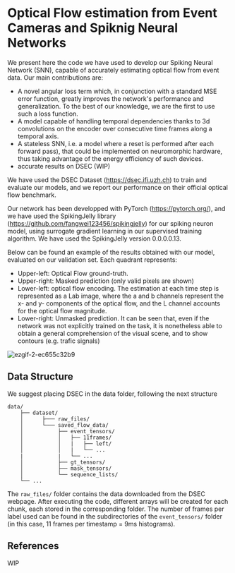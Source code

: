 # Optical Flow estimation from Event Cameras and Spiknig Neural Networks

We present here the code we have used to develop our Spiking Neural Network (SNN), capable of accurately estimating optical flow from event data. Our main contributions are:

- A novel angular loss term which, in conjunction with a standard MSE error function, greatly improves the network's performance and generalization. To the best of our knowledge, we are the first to use such a loss function.
- A model capable of handling temporal dependencies thanks to 3d convolutions on the encoder over consecutive time frames along a temporal axis.
- A stateless SNN, i.e. a model where a reset is performed after each forward pass), that could be implemented on neuromorphic hardware, thus taking advantage of the energy efficiency of such devices.
- accurate results on DSEC (WIP)

We have used the DSEC Dataset (https://dsec.ifi.uzh.ch) to train and evaluate our models, and we report our performance on their official optical flow benchmark.

Our network has been developped with PyTorch (https://pytorch.org/), and we have used the SpikingJelly library (https://github.com/fangwei123456/spikingjelly) for our spiking neuron model, using surrogate gradient learning in our supervised training algorithm. We have used the SpikingJelly version 0.0.0.0.13.

Below can be found an example of the results obtained with our model, evaluated on our validation set. Each quadrant represents:
- Upper-left: Optical Flow ground-truth.
- Upper-right: Masked prediction (only valid pixels are shown)
- Lower-left: optical flow encoding. The estimation at each time step is represented as a Lab image, where the a and b channels represent the x- and y- components of the optical flow, and the L channel accounts for the optical flow magnitude.
- Lower-right: Unmasked prediction. It can be seen that, even if the network was not explicitly trained on the task, it is nonetheless able to obtain a general comprehension of the visual scene, and to show contours (e.g. trafic signals)

![ezgif-2-ec655c32b9](https://user-images.githubusercontent.com/71754039/217257601-344dc0f9-f58c-4981-b9b1-21b46b35751e.gif)


## Data Structure

We suggest placing DSEC in the data folder, following the next structure

```
data/
    ├── dataset/
    │      ├─── raw_files/
    │      └─── saved_flow_data/
    │           ├── event_tensors/
    │           │   ├── 11frames/
    │           │   |   ├── left/
    │           │   |   └── ...
    |           |   └── ...
    │           ├── gt_tensors/
    │           ├── mask_tensors/
    │           └── sequence_lists/
    └── ...  
```

The ```raw_files/``` folder contains the data downloaded from the DSEC webpage. After executing the code, different arrays will be created for each chunk, each stored in the corresponding folder. The number of frames per label used can be found in the subdirectories of the ```event_tensors/``` folder (in this case, 11 frames per timestamp = 9ms histograms).

## References

WIP
